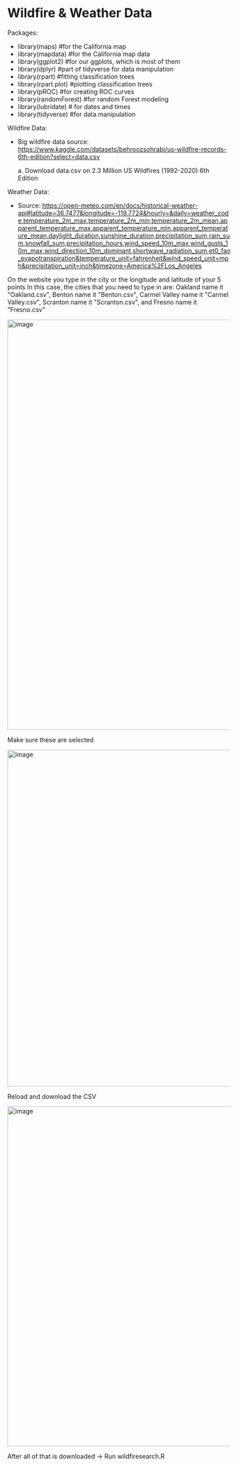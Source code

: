 # Wildfire & Weather Data
Packages:
- library(maps) #for the California map
- library(mapdata) #for the California map data
- library(ggplot2) #for our ggplots, which is most of them
- library(dplyr) #part of tidyverse for data manipulation
- library(rpart) #fitting classification trees
- library(rpart.plot) #plotting classification trees
- library(pROC) #for creating ROC curves
- library(randomForest) #for random Forest modeling
- library(lubridate) # for dates and times
- library(tidyverse) #for data manipulation

Wildfire Data:
- Big wildfire data source: https://www.kaggle.com/datasets/behroozsohrabi/us-wildfire-records-6th-edition?select=data.csv

    a. Download data.csv on 2.3 Million US Wildfires (1992-2020) 6th Edition

Weather Data:
- Source: https://open-meteo.com/en/docs/historical-weather-api#latitude=36.7477&longitude=-119.7724&hourly=&daily=weather_code,temperature_2m_max,temperature_2m_min,temperature_2m_mean,apparent_temperature_max,apparent_temperature_min,apparent_temperature_mean,daylight_duration,sunshine_duration,precipitation_sum,rain_sum,snowfall_sum,precipitation_hours,wind_speed_10m_max,wind_gusts_10m_max,wind_direction_10m_dominant,shortwave_radiation_sum,et0_fao_evapotranspiration&temperature_unit=fahrenheit&wind_speed_unit=mph&precipitation_unit=inch&timezone=America%2FLos_Angeles

On the website you type in the city or the longitude and latitude of your 5 points
In this case, the cities that you need to type in are: Oakland name it "Oakland.csv", Benton name it "Benton.csv", Carmel Valley name it "Carmel Valley.csv", Scranton name it "Scranton.csv", and Fresno name it "Fresno.csv"

<img width="926" alt="image" src="https://github.com/SamBa61/STAT190/assets/112500472/1037a9a3-0820-4bf4-8a0a-e249f17fe9f6">

Make sure these are selected

<img width="760" alt="image" src="https://github.com/SamBa61/STAT190/assets/112500472/8196879d-9632-4837-82c8-a7ffae7ebaf4">

Reload and download the CSV

<img width="767" alt="image" src="https://github.com/SamBa61/STAT190/assets/112500472/94d07871-3488-4474-a533-1a58fc38535c">

After all of that is downloaded -> Run wildfiresearch.R
